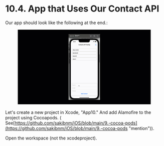 # 10.4. App that Uses Our Contact API

Our app should look like the following at the end.:

<figure><img src="../.gitbook/assets/10.one (1).gif" alt=""><figcaption></figcaption></figure>

Let's create a new project in Xcode, "App10." And add Alamofire to the project using Cocoapods. ( See[https://github.com/sakibnm/iOS/blob/main/9.-cocoa-pods](https://github.com/sakibnm/iOS/blob/main/9.-cocoa-pods "mention")).

Open the workspace (not the xcodeproject).

###
